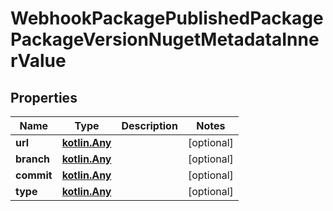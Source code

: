 
# WebhookPackagePublishedPackagePackageVersionNugetMetadataInnerValue

## Properties
Name | Type | Description | Notes
------------ | ------------- | ------------- | -------------
**url** | [**kotlin.Any**](.md) |  |  [optional]
**branch** | [**kotlin.Any**](.md) |  |  [optional]
**commit** | [**kotlin.Any**](.md) |  |  [optional]
**type** | [**kotlin.Any**](.md) |  |  [optional]



